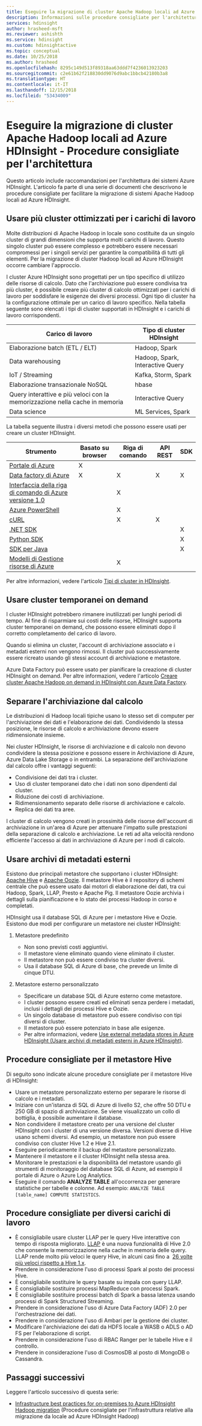```yaml
---
title: Eseguire la migrazione di cluster Apache Hadoop locali ad Azure HDInsight - Procedure consigliate per l'architettura
description: Informazioni sulle procedure consigliate per l'architettura relative alla migrazione di cluster Hadoop locali ad Azure HDInsight.
services: hdinsight
author: hrasheed-msft
ms.reviewer: ashishth
ms.service: hdinsight
ms.custom: hdinsightactive
ms.topic: conceptual
ms.date: 10/25/2018
ms.author: hrasheed
ms.openlocfilehash: 8295c149d513f89318aa63ddd7f4236013923203
ms.sourcegitcommit: c2e61b62f218830dd9076d9abc1bbcb42180b3a8
ms.translationtype: HT
ms.contentlocale: it-IT
ms.lasthandoff: 12/15/2018
ms.locfileid: "53434009"
---
```

# <a name="migrate-on-premises-apache-hadoop-clusters-to-azure-hdinsight---architecture-best-practices"></a>Eseguire la migrazione di cluster Apache Hadoop locali ad Azure HDInsight - Procedure consigliate per l'architettura

Questo articolo include raccomandazioni per l'architettura dei sistemi Azure HDInsight. L'articolo fa parte di una serie di documenti che descrivono le procedure consigliate per facilitare la migrazione di sistemi Apache Hadoop locali ad Azure HDInsight.

## <a name="use-multiple-workload-optimized-clusters"></a>Usare più cluster ottimizzati per i carichi di lavoro

Molte distribuzioni di Apache Hadoop in locale sono costituite da un singolo cluster di grandi dimensioni che supporta molti carichi di lavoro. Questo singolo cluster può essere complesso e potrebbero essere necessari compromessi per i singoli servizi per garantire la compatibilità di tutti gli elementi. Per la migrazione di cluster Hadoop locali ad Azure HDInsight occorre cambiare l'approccio.

I cluster Azure HDInsight sono progettati per un tipo specifico di utilizzo delle risorse di calcolo. Dato che l'archiviazione può essere condivisa tra più cluster, è possibile creare più cluster di calcolo ottimizzati per i carichi di lavoro per soddisfare le esigenze dei diversi processi. Ogni tipo di cluster ha la configurazione ottimale per un carico di lavoro specifico. Nella tabella seguente sono elencati i tipi di cluster supportati in HDInsight e i carichi di lavoro corrispondenti.

|**Carico di lavoro**|**Tipo di cluster HDInsight**|
|---|---|
|Elaborazione batch (ETL / ELT)|Hadoop, Spark|
|Data warehousing|Hadoop, Spark, Interactive Query|
|IoT / Streaming|Kafka, Storm, Spark|
|Elaborazione transazionale NoSQL|hbase|
|Query interattive e più veloci con la memorizzazione nella cache in memoria|Interactive Query|
|Data science|ML Services, Spark|

La tabella seguente illustra i diversi metodi che possono essere usati per creare un cluster HDInsight.

|**Strumento**|**Basato su browser**|**Riga di comando**|**API REST**|**SDK**|
|---|---|---|---|---|
|[Portale di Azure](../hdinsight-hadoop-create-linux-clusters-portal.md)|X||||
|[Data factory di Azure](../hdinsight-hadoop-create-linux-clusters-adf.md)|X|X|X|X|
|[Interfaccia della riga di comando di Azure versione 1.0](../hdinsight-hadoop-create-linux-clusters-azure-cli.md)||X|||
|[Azure PowerShell](../hdinsight-hadoop-create-linux-clusters-azure-powershell.md)||X|||
|[cURL](../hdinsight-hadoop-create-linux-clusters-curl-rest.md)||X|X||
|[.NET SDK](../hdinsight-hadoop-create-linux-clusters-dotnet-sdk.md)||||X|
|[Python SDK](https://docs.microsoft.com/python/api/overview/azure/hdinsight?view=azure-python)||||X|
|[SDK per Java](https://docs.microsoft.com/java/api/overview/azure/hdinsight?view=azure-java-stable)||||X|
|[Modelli di Gestione risorse di Azure](../hdinsight-hadoop-create-linux-clusters-arm-templates.md)||X|||

Per altre informazioni, vedere l'articolo [Tipi di cluster in HDInsight](../hadoop/apache-hadoop-introduction.md).

## <a name="use-transient-on-demand-clusters"></a>Usare cluster temporanei on demand

I cluster HDInsight potrebbero rimanere inutilizzati per lunghi periodi di tempo. Al fine di risparmiare sui costi delle risorse, HDInsight supporta cluster temporanei on demand, che possono essere eliminati dopo il corretto completamento del carico di lavoro.

Quando si elimina un cluster, l'account di archiviazione associato e i metadati esterni non vengono rimossi. Il cluster può successivamente essere ricreato usando gli stessi account di archiviazione e metastore.

Azure Data Factory può essere usato per pianificare la creazione di cluster HDInsight on demand. Per altre informazioni, vedere l'articolo [Creare cluster Apache Hadoop on demand in HDInsight con Azure Data Factory](../hdinsight-hadoop-create-linux-clusters-adf.md).

## <a name="decouple-storage-from-compute"></a>Separare l'archiviazione dal calcolo

Le distribuzioni di Hadoop locali tipiche usano lo stesso set di computer per l'archiviazione dei dati e l'elaborazione dei dati. Condividendo la stessa posizione, le risorse di calcolo e archiviazione devono essere ridimensionate insieme.

Nei cluster HDInsight, le risorse di archiviazione e di calcolo non devono condividere la stessa posizione e possono essere in Archiviazione di Azure, Azure Data Lake Storage o in entrambi. La separazione dell'archiviazione dal calcolo offre i vantaggi seguenti:

- Condivisione dei dati tra i cluster.
- Uso di cluster temporanei dato che i dati non sono dipendenti dal cluster.
- Riduzione dei costi di archiviazione.
- Ridimensionamento separato delle risorse di archiviazione e calcolo.
- Replica dei dati tra aree.

I cluster di calcolo vengono creati in prossimità delle risorse dell'account di archiviazione in un'area di Azure per attenuare l'impatto sulle prestazioni della separazione di calcolo e archiviazione. Le reti ad alta velocità rendono efficiente l'accesso ai dati in archiviazione di Azure per i nodi di calcolo.

## <a name="use-external-metadata-stores"></a>Usare archivi di metadati esterni


Esistono due principali metastore che supportano i cluster HDInsight: [Apache Hive](https://hive.apache.org/) e [Apache Oozie](https://oozie.apache.org/). Il metastore Hive è il repository di schemi centrale che può essere usato dai motori di elaborazione dei dati, tra cui Hadoop, Spark, LLAP, Presto e Apache Pig. Il metastore Oozie archivia i dettagli sulla pianificazione e lo stato dei processi Hadoop in corso e completati.


HDInsight usa il database SQL di Azure per i metastore Hive e Oozie. Esistono due modi per configurare un metastore nei cluster HDInsight:

1. Metastore predefinito

    - Non sono previsti costi aggiuntivi.
    - Il metastore viene eliminato quando viene eliminato il cluster.
    - Il metastore non può essere condiviso tra cluster diversi.
    - Usa il database SQL di Azure di base, che prevede un limite di cinque DTU.

1. Metastore esterno personalizzato

    - Specificare un database SQL di Azure esterno come metastore.
    - I cluster possono essere creati ed eliminati senza perdere i metadati, inclusi i dettagli dei processi Hive e Oozie.
    - Un singolo database di metastore può essere condiviso con tipi diversi di cluster.
    - Il metastore può essere potenziato in base alle esigenze.
    - Per altre informazioni, vedere [Use external metadata stores in Azure HDInsight (Usare archivi di metadati esterni in Azure HDInsight)](../hdinsight-use-external-metadata-stores.md).

## <a name="best-practices-for-hive-metastore"></a>Procedure consigliate per il metastore Hive

Di seguito sono indicate alcune procedure consigliate per il metastore Hive di HDInsight:

- Usare un metastore personalizzato esterno per separare le risorse di calcolo e i metadati.
- Iniziare con un'istanza di SQL di Azure di livello S2, che offre 50 DTU e 250 GB di spazio di archiviazione. Se viene visualizzato un collo di bottiglia, è possibile aumentare il database.
- Non condividere il metastore creato per una versione del cluster HDInsight con i cluster di una versione diversa. Versioni diverse di Hive usano schemi diversi. Ad esempio, un metastore non può essere condiviso con cluster Hive 1.2 e Hive 2.1.
- Eseguire periodicamente il backup del metastore personalizzato.
- Mantenere il metastore e il cluster HDInsight nella stessa area.
- Monitorare le prestazioni e la disponibilità del metastore usando gli strumenti di monitoraggio del database SQL di Azure, ad esempio il portale di Azure o Azure Log Analytics.
- Eseguire il comando **ANALYZE TABLE** all'occorrenza per generare statistiche per tabelle e colonne. Ad esempio: `ANALYZE TABLE [table_name] COMPUTE STATISTICS`.

## <a name="best-practices-for-different-workloads"></a>Procedure consigliate per diversi carichi di lavoro

- È consigliabile usare cluster LLAP per le query Hive interattive con tempo di risposta migliorato. [LLAP](https://cwiki.apache.org/confluence/display/Hive/LLAP) è una nuova funzionalità di Hive 2.0 che consente la memorizzazione nella cache in memoria delle query. LLAP rende molto più veloci le query Hive, in alcuni casi fino a  [26 volte più veloci rispetto a Hive 1.x](https://hortonworks.com/blog/announcing-apache-hive-2-1-25x-faster-queries-much/).
- Prendere in considerazione l'uso di processi Spark al posto dei processi Hive.
- È consigliabile sostituire le query basate su impala con query LLAP.
- È consigliabile sostituire processi MapReduce con processi Spark.
- È consigliabile sostituire processi batch di Spark a bassa latenza usando processi di Spark Structured Streaming.
- Prendere in considerazione l'uso di Azure Data Factory (ADF) 2.0 per l'orchestrazione dei dati.
- Prendere in considerazione l'uso di Ambari per la gestione dei cluster.
- Modificare l'archiviazione dei dati da HDFS locale a WASB o ADLS o AD FS per l'elaborazione di script.
- Prendere in considerazione l'uso di RBAC Ranger per le tabelle Hive e il controllo.
- Prendere in considerazione l'uso di CosmosDB al posto di MongoDB o Cassandra.

## <a name="next-steps"></a>Passaggi successivi

Leggere l'articolo successivo di questa serie:

- [Infrastructure best practices for on-premises to Azure HDInsight Hadoop migration](apache-hadoop-on-premises-migration-best-practices-infrastructure.md) (Procedure consigliate per l'infrastruttura relative alla migrazione da locale ad Azure HDInsight Hadoop)
